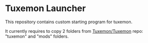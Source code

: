 # Tuxemon Launcher
This repository contains custom starting program for tuxemon.

It currently requires to copy 2 folders from [Tuxemon/Tuxemon](https://github.com/Tuxemon/Tuxemon) repo: "tuxemon" and "mods" folders.
